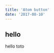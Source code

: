```yaml
---
title: 'Atom button'
date: '2017-08-10'
---
```


## hello

<div class="toto">hello toto </div>

<pattern path="pages/hello/button"></pattern>
